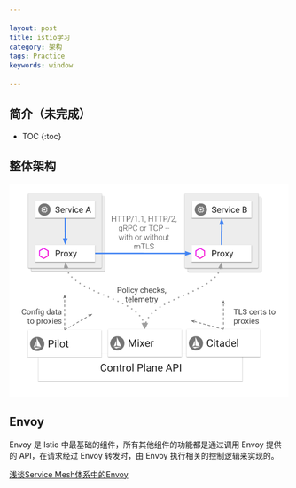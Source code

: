 ```yaml
---

layout: post
title: istio学习
category: 架构
tags: Practice
keywords: window

---
```


## 简介（未完成）

* TOC
{:toc}


## 整体架构

![](/public/upload/practice/istio.png)

## Envoy

Envoy 是 Istio 中最基础的组件，所有其他组件的功能都是通过调用 Envoy 提供的 API，在请求经过 Envoy 转发时，由 Envoy 执行相关的控制逻辑来实现的。

[浅谈Service Mesh体系中的Envoy](http://jm.taobao.org/2018/07/05/Mesh%E4%BD%93%E7%B3%BB%E4%B8%AD%E7%9A%84Envoy/)


